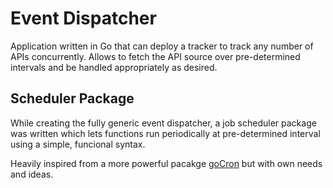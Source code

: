 # Event Dispatcher

Application written in Go that can deploy a tracker to track any number of APIs concurrently.
Allows to fetch the API source over pre-determined intervals and be handled appropriately as desired.

## Scheduler Package

While creating the fully generic event dispatcher, a job scheduler package was written which lets functions run periodically at pre-determined interval using a simple, funcional syntax.

Heavily inspired from a more powerful pacakge [goCron](https://github.com/jasonlvhit/gocron) but with own needs and ideas. 